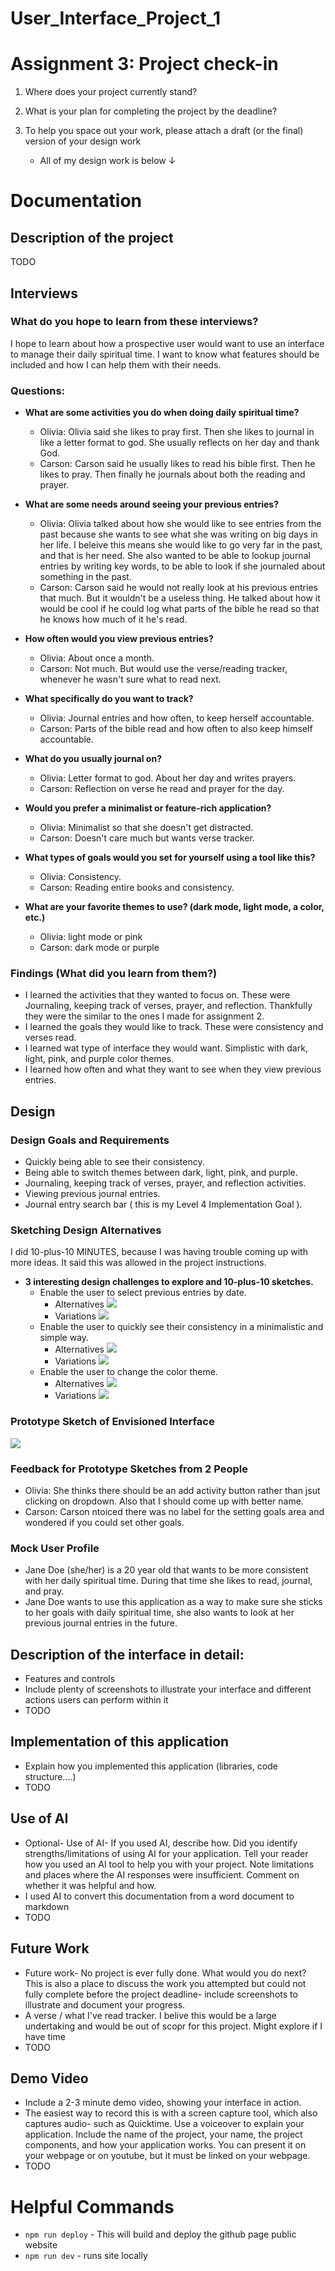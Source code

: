 # User_Interface_Project_1

# Assignment 3: Project check-in

1. Where does your project currently stand?  

2. What is your plan for completing the project by the deadline?

3. To help you space out your work, please attach a draft (or the final) version of your design work
    - All of my design work is below &darr;

# Documentation 

## Description of the project
TODO

## Interviews

### What do you hope to learn from these interviews?
I hope to learn about how a prospective user would want to use an interface to manage their daily spiritual time. I want to know what features should be included and how I can help them with their needs.

### Questions:

- **What are some activities you do when doing daily spiritual time?**
  - Olivia: Olivia said she likes to pray first. Then she likes to journal in like a letter format to god. She usually reflects on her day and thank God. 
  - Carson: Carson said he usually likes to read his bible first. Then he likes to pray. Then finally he journals about both the reading and prayer. 

- **What are some needs around seeing your previous entries?**
  - Olivia: Olivia talked about how she would like to see entries from the past because she wants to see what she was writing on big days in her life. I beleive this means she would like to go very far in the past, and that is her need. She also wanted to be able to lookup journal entries by writing key words, to be able to look if she journaled about something in the past.
  - Carson: Carson said he would not really look at his previous entries that much. But it wouldn't be a useless thing. He talked about how it would be cool if he could log what parts of the bible he read so that he knows how much of it he's read.

- **How often would you view previous entries?**
  - Olivia: About once a month.
  - Carson: Not much. But would use the verse/reading tracker, whenever he wasn't sure what to read next.

- **What specifically do you want to track?**
  - Olivia: Journal entries and how often, to keep herself accountable.
  - Carson: Parts of the bible read and how often to also keep himself accountable.

- **What do you usually journal on?**
  - Olivia: Letter format to god. About her day and writes prayers.
  - Carson: Reflection on verse he read and prayer for the day.

- **Would you prefer a minimalist or feature-rich application?**
  - Olivia: Minimalist so that she doesn't get distracted.
  - Carson: Doesn't care much but wants verse tracker.

- **What types of goals would you set for yourself using a tool like this?**
  - Olivia: Consistency.
  - Carson: Reading entire books and consistency. 

- **What are your favorite themes to use? (dark mode, light mode, a color, etc.)**
  - Olivia: light mode or pink
  - Carson: dark mode or purple

### Findings (What did you learn from them?)
- I learned the activities that they wanted to focus on. These were Journaling, keeping track of verses, prayer, and reflection. Thankfully they were the similar to the ones I made for assignment 2.
- I learned the goals they would like to track. These were consistency and verses read.
- I learned wat type of interface they would want. Simplistic with dark, light, pink, and purple color themes.
- I learned how often and what they want to see when they view previous entries. 

## Design

### Design Goals and Requirements
  - Quickly being able to see their consistency.
  - Being able to switch themes between dark, light, pink, and purple.
  - Journaling, keeping track of verses, prayer, and reflection activities.
  - Viewing previous journal entries.
  - Journal entry search bar ( this is my Level 4 Implementation Goal ).

### Sketching Design Alternatives
I did 10-plus-10 MINUTES, because I was having trouble coming up with more ideas. It said this was allowed in the project instructions.

- **3 interesting design challenges to explore and 10-plus-10 sketches.**
  - Enable the user to select previous entries by date.
    - Alternatives
    ![](Sketches/1_Alternatives.png)
    - Variations
    ![](Sketches/1_Variations.png)
  - Enable the user to quickly see their consistency in a minimalistic and simple way.
    - Alternatives
    ![](Sketches/2_Alternatives.png)
    - Variations
    ![](Sketches/2_Variations.png)
  - Enable the user to change the color theme.
    - Alternatives
    ![](Sketches/3_Alternatives.png)
    - Variations
    ![](Sketches/3_Variations.png)

### Prototype Sketch of Envisioned Interface
![](Sketches/Prototype_Sketch.png)

### Feedback for Prototype Sketches from 2 People
- Olivia: She thinks there should be an add activity button rather than jsut clicking on dropdown. Also that I should come up with better name.
- Carson: Carson ntoiced there was no label for the setting goals area and wondered if you could set other goals.

### Mock User Profile
- Jane Doe (she/her) is a 20 year old that wants to be more consistent with her daily spiritual time. During that time she likes to read, journal, and pray.
- Jane Doe wants to use this application as a way to make sure she sticks to her goals with daily spiritual time, she also wants to look at her previous journal entries in the future.

## Description of the interface in detail:
- Features and controls
- Include plenty of screenshots to illustrate your interface and different actions users can perform within it
- TODO 

## Implementation of this application 
- Explain how you implemented this application (libraries, code structure....)
- TODO

## Use of AI
- Optional- Use of AI-  If you used AI, describe how.  Did you identify strengths/limitations of using AI for your application. Tell your reader how you used an AI tool to help you with your project. Note limitations and places where the AI responses were insufficient.  Comment on whether it was helpful and how.  
- I used AI to convert this documentation from a word document to markdown
- TODO 
    
## Future Work
- Future work- No project is ever fully done. What would you do next?  This is also a place to discuss the work you attempted but could not fully complete before the project deadline- include screenshots to illustrate and document your progress. 
- A verse / what I've read tracker. I belive this would be a large undertaking and would be out of scopr for this project. Might explore if I have time 
- TODO

## Demo Video
- Include a 2-3 minute demo video, showing your interface in action. 
- The easiest way to record this is with a screen capture tool, which also captures audio- such as Quicktime.  Use a voiceover to explain your application.  Include the name of the project, your name, the project components, and how your application works.  You can present it on your webpage or on youtube, but it must be linked on your webpage. 
- TODO

# Helpful Commands
- `npm run deploy` - This will build and deploy the github page public website
- `npm run dev` - runs site locally